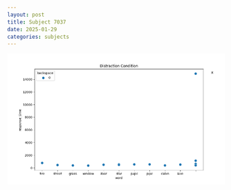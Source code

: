 ```yaml
---
layout: post
title: Subject 7037
date: 2025-01-29
categories: subjects
---
```


![](data/7037/run-12/7037_rt_acc_fuzzy_delay.png)
